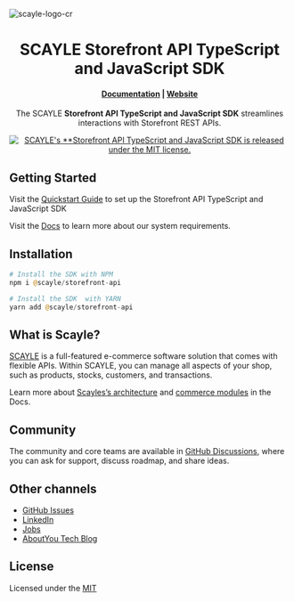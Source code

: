 ![scayle-logo-cr](https://cdn-prod.scayle.com/public/media/general/SCAYLE-Commerce-Engine-header.png)

<h1 align="center">
  SCAYLE Storefront API TypeScript and JavaScript SDK
</h1>

<h4 align="center">
  <a href="https://scayle.dev">Documentation</a> |
  <a href="https://www.scayle.com/">Website</a>
</h4>

<p align="center">
  The SCAYLE <strong>Storefront API TypeScript and JavaScript SDK</strong> streamlines interactions with Storefront REST APIs.
</p>
<p align="center">
  <a href="#"><img src="https://img.shields.io/badge/license-MIT-blue.svg" alt="SCAYLE's **Storefront API TypeScript and JavaScript SDK is released under the MIT license." /></a>
</p>

## Getting Started

Visit the [Quickstart Guide](https://scayle.dev/en/dev/storefront-api/sdk-setup) to set up the Storefront API TypeScript and JavaScript SDK

Visit the [Docs](https://scayle.dev) to learn more about our system requirements.

## Installation

```php
# Install the SDK with NPM
npm i @scayle/storefront-api

# Install the SDK  with YARN
yarn add @scayle/storefront-api
```

## What is Scayle?

[SCAYLE](https://scayle.com) is a full-featured e-commerce software solution that comes with flexible APIs. Within SCAYLE, you can manage all aspects of your shop, such as products, stocks, customers, and transactions.

Learn more about [Scayles’s architecture](https://scayle.dev/en/dev/getting-started/introduction) and [commerce modules](https://scayle.dev/en/dev/getting-started/introduction) in the Docs.

## Community

The community and core teams are available in [GitHub Discussions](https://github.com/scayle/storefront-api-ts-sdk/discussions), where you can ask for support, discuss roadmap, and share ideas.

## Other channels

- [GitHub Issues](https://github.com/scayle/storefront-api-ts-sdk/issues)
- [LinkedIn](https://www.linkedin.com/company/scaylecommerce/)
- [Jobs](https://careers.smartrecruiters.com/ABOUTYOUGmbH/scayle)
- [AboutYou Tech Blog](https://aboutyou.tech/)

## License

Licensed under the [MIT](https://opensource.org/license/mit/)
